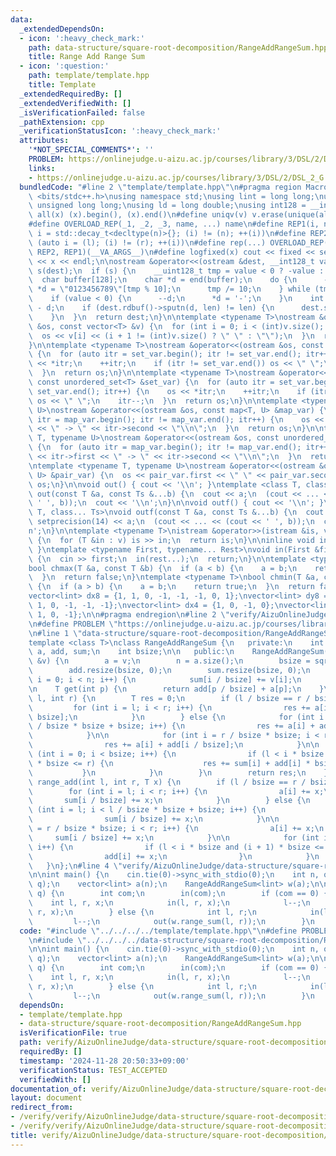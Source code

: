 ```yaml
---
data:
  _extendedDependsOn:
  - icon: ':heavy_check_mark:'
    path: data-structure/square-root-decomposition/RangeAddRangeSum.hpp
    title: Range Add Range Sum
  - icon: ':question:'
    path: template/template.hpp
    title: Template
  _extendedRequiredBy: []
  _extendedVerifiedWith: []
  _isVerificationFailed: false
  _pathExtension: cpp
  _verificationStatusIcon: ':heavy_check_mark:'
  attributes:
    '*NOT_SPECIAL_COMMENTS*': ''
    PROBLEM: https://onlinejudge.u-aizu.ac.jp/courses/library/3/DSL/2/DSL_2_G
    links:
    - https://onlinejudge.u-aizu.ac.jp/courses/library/3/DSL/2/DSL_2_G
  bundledCode: "#line 2 \"template/template.hpp\"\n#pragma region Macros\n#include\
    \ <bits/stdc++.h>\nusing namespace std;\nusing lint = long long;\nusing ull =\
    \ unsigned long long;\nusing ld = long double;\nusing int128 = __int128_t;\n#define\
    \ all(x) (x).begin(), (x).end()\n#define uniqv(v) v.erase(unique(all(v)), v.end())\n\
    #define OVERLOAD_REP(_1, _2, _3, name, ...) name\n#define REP1(i, n) for (auto\
    \ i = std::decay_t<decltype(n)>{}; (i) != (n); ++(i))\n#define REP2(i, l, r) for\
    \ (auto i = (l); (i) != (r); ++(i))\n#define rep(...) OVERLOAD_REP(__VA_ARGS__,\
    \ REP2, REP1)(__VA_ARGS__)\n#define logfixed(x) cout << fixed << setprecision(10)\
    \ << x << endl;\n\nostream &operator<<(ostream &dest, __int128_t value) {\n  ostream::sentry\
    \ s(dest);\n  if (s) {\n    __uint128_t tmp = value < 0 ? -value : value;\n  \
    \  char buffer[128];\n    char *d = end(buffer);\n    do {\n      --d;\n     \
    \ *d = \"0123456789\"[tmp % 10];\n      tmp /= 10;\n    } while (tmp != 0);\n\
    \    if (value < 0) {\n      --d;\n      *d = '-';\n    }\n    int len = end(buffer)\
    \ - d;\n    if (dest.rdbuf()->sputn(d, len) != len) {\n      dest.setstate(ios_base::badbit);\n\
    \    }\n  }\n  return dest;\n}\n\ntemplate <typename T>\nostream &operator<<(ostream\
    \ &os, const vector<T> &v) {\n  for (int i = 0; i < (int)v.size(); i++) {\n  \
    \  os << v[i] << (i + 1 != (int)v.size() ? \" \" : \"\");\n  }\n  return os;\n\
    }\n\ntemplate <typename T>\nostream &operator<<(ostream &os, const set<T> &set_var)\
    \ {\n  for (auto itr = set_var.begin(); itr != set_var.end(); itr++) {\n    os\
    \ << *itr;\n    ++itr;\n    if (itr != set_var.end()) os << \" \";\n    itr--;\n\
    \  }\n  return os;\n}\n\ntemplate <typename T>\nostream &operator<<(ostream &os,\
    \ const unordered_set<T> &set_var) {\n  for (auto itr = set_var.begin(); itr !=\
    \ set_var.end(); itr++) {\n    os << *itr;\n    ++itr;\n    if (itr != set_var.end())\
    \ os << \" \";\n    itr--;\n  }\n  return os;\n}\n\ntemplate <typename T, typename\
    \ U>\nostream &operator<<(ostream &os, const map<T, U> &map_var) {\n  for (auto\
    \ itr = map_var.begin(); itr != map_var.end(); itr++) {\n    os << itr->first\
    \ << \" -> \" << itr->second << \"\\n\";\n  }\n  return os;\n}\n\ntemplate <typename\
    \ T, typename U>\nostream &operator<<(ostream &os, const unordered_map<T, U> &map_var)\
    \ {\n  for (auto itr = map_var.begin(); itr != map_var.end(); itr++) {\n    os\
    \ << itr->first << \" -> \" << itr->second << \"\\n\";\n  }\n  return os;\n}\n\
    \ntemplate <typename T, typename U>\nostream &operator<<(ostream &os, const pair<T,\
    \ U> &pair_var) {\n  os << pair_var.first << \" \" << pair_var.second;\n  return\
    \ os;\n}\n\nvoid out() { cout << '\\n'; }\ntemplate <class T, class... Ts>\nvoid\
    \ out(const T &a, const Ts &...b) {\n  cout << a;\n  (cout << ... << (cout <<\
    \ ' ', b));\n  cout << '\\n';\n}\n\nvoid outf() { cout << '\\n'; }\ntemplate <class\
    \ T, class... Ts>\nvoid outf(const T &a, const Ts &...b) {\n  cout << fixed <<\
    \ setprecision(14) << a;\n  (cout << ... << (cout << ' ', b));\n  cout << '\\\
    n';\n}\n\ntemplate <typename T>\nistream &operator>>(istream &is, vector<T> &v)\
    \ {\n  for (T &in : v) is >> in;\n  return is;\n}\n\ninline void in(void) { return;\
    \ }\ntemplate <typename First, typename... Rest>\nvoid in(First &first, Rest &...rest)\
    \ {\n  cin >> first;\n  in(rest...);\n  return;\n}\n\ntemplate <typename T>\n\
    bool chmax(T &a, const T &b) {\n  if (a < b) {\n    a = b;\n    return true;\n\
    \  }\n  return false;\n}\ntemplate <typename T>\nbool chmin(T &a, const T &b)\
    \ {\n  if (a > b) {\n    a = b;\n    return true;\n  }\n  return false;\n}\n\n\
    vector<lint> dx8 = {1, 1, 0, -1, -1, -1, 0, 1};\nvector<lint> dy8 = {0, 1, 1,\
    \ 1, 0, -1, -1, -1};\nvector<lint> dx4 = {1, 0, -1, 0};\nvector<lint> dy4 = {0,\
    \ 1, 0, -1};\n\n#pragma endregion\n#line 2 \"verify/AizuOnlineJudge/data-structure/square-root-decomposition/RangeAddRangeSum.test.cpp\"\
    \n#define PROBLEM \"https://onlinejudge.u-aizu.ac.jp/courses/library/3/DSL/2/DSL_2_G\"\
    \n#line 1 \"data-structure/square-root-decomposition/RangeAddRangeSum.hpp\"\n\n\
    template <class T>\nclass RangeAddRangeSum {\n   private:\n    int n;\n    vector<T>\
    \ a, add, sum;\n    int bsize;\n\n   public:\n    RangeAddRangeSum(const vector<T>\
    \ &v) {\n        a = v;\n        n = a.size();\n        bsize = sqrt(n) + 1;\n\
    \        add.resize(bsize, 0);\n        sum.resize(bsize, 0);\n        for (int\
    \ i = 0; i < n; i++) {\n            sum[i / bsize] += v[i];\n        }\n    }\n\
    \n    T get(int p) {\n        return add[p / bsize] + a[p];\n    }\n\n    T range_sum(int\
    \ l, int r) {\n        T res = 0;\n        if (l / bsize == r / bsize) {\n   \
    \         for (int i = l; i < r; i++) {\n                res += a[i] + add[i /\
    \ bsize];\n            }\n        } else {\n            for (int i = l; i < l\
    \ / bsize * bsize + bsize; i++) {\n                res += a[i] + add[i / bsize];\n\
    \            }\n\n            for (int i = r / bsize * bsize; i < r; i++) {\n\
    \                res += a[i] + add[i / bsize];\n            }\n\n            for\
    \ (int i = 0; i < bsize; i++) {\n                if (l < i * bsize and (i + 1)\
    \ * bsize <= r) {\n                    res += sum[i] + add[i] * bsize;\n     \
    \           }\n            }\n        }\n        return res;\n    }\n\n    void\
    \ range_add(int l, int r, T x) {\n        if (l / bsize == r / bsize) {\n    \
    \        for (int i = l; i < r; i++) {\n                a[i] += x;\n         \
    \       sum[i / bsize] += x;\n            }\n        } else {\n            for\
    \ (int i = l; i < l / bsize * bsize + bsize; i++) {\n                a[i] += x;\n\
    \                sum[i / bsize] += x;\n            }\n\n            for (int i\
    \ = r / bsize * bsize; i < r; i++) {\n                a[i] += x;\n           \
    \     sum[i / bsize] += x;\n            }\n\n            for (int i = 0; i < bsize;\
    \ i++) {\n                if (l < i * bsize and (i + 1) * bsize <= r) {\n    \
    \                add[i] += x;\n                }\n            }\n        }\n \
    \   }\n};\n#line 4 \"verify/AizuOnlineJudge/data-structure/square-root-decomposition/RangeAddRangeSum.test.cpp\"\
    \n\nint main() {\n    cin.tie(0)->sync_with_stdio(0);\n    int n, q;\n    in(n,\
    \ q);\n    vector<lint> a(n);\n    RangeAddRangeSum<lint> w(a);\n\n    rep(i,\
    \ q) {\n        int com;\n        in(com);\n        if (com == 0) {\n        \
    \    int l, r, x;\n            in(l, r, x);\n            l--;\n            w.range_add(l,\
    \ r, x);\n        } else {\n            int l, r;\n            in(l, r);\n   \
    \         l--;\n            out(w.range_sum(l, r));\n        }\n    }\n}\n"
  code: "#include \"../../../../template/template.hpp\"\n#define PROBLEM \"https://onlinejudge.u-aizu.ac.jp/courses/library/3/DSL/2/DSL_2_G\"\
    \n#include \"../../../../data-structure/square-root-decomposition/RangeAddRangeSum.hpp\"\
    \n\nint main() {\n    cin.tie(0)->sync_with_stdio(0);\n    int n, q;\n    in(n,\
    \ q);\n    vector<lint> a(n);\n    RangeAddRangeSum<lint> w(a);\n\n    rep(i,\
    \ q) {\n        int com;\n        in(com);\n        if (com == 0) {\n        \
    \    int l, r, x;\n            in(l, r, x);\n            l--;\n            w.range_add(l,\
    \ r, x);\n        } else {\n            int l, r;\n            in(l, r);\n   \
    \         l--;\n            out(w.range_sum(l, r));\n        }\n    }\n}\n"
  dependsOn:
  - template/template.hpp
  - data-structure/square-root-decomposition/RangeAddRangeSum.hpp
  isVerificationFile: true
  path: verify/AizuOnlineJudge/data-structure/square-root-decomposition/RangeAddRangeSum.test.cpp
  requiredBy: []
  timestamp: '2024-11-28 20:50:33+09:00'
  verificationStatus: TEST_ACCEPTED
  verifiedWith: []
documentation_of: verify/AizuOnlineJudge/data-structure/square-root-decomposition/RangeAddRangeSum.test.cpp
layout: document
redirect_from:
- /verify/verify/AizuOnlineJudge/data-structure/square-root-decomposition/RangeAddRangeSum.test.cpp
- /verify/verify/AizuOnlineJudge/data-structure/square-root-decomposition/RangeAddRangeSum.test.cpp.html
title: verify/AizuOnlineJudge/data-structure/square-root-decomposition/RangeAddRangeSum.test.cpp
---
```

